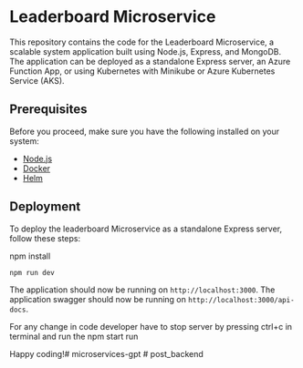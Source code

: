# Leaderboard Microservice

This repository contains the code for the Leaderboard Microservice, a scalable system application built using Node.js, Express, and MongoDB. The application can be deployed as a standalone Express server, an Azure Function App, or using Kubernetes with Minikube or Azure Kubernetes Service (AKS).

## Prerequisites

Before you proceed, make sure you have the following installed on your system:

- [Node.js](https://nodejs.org/en/download/)
- [Docker](https://www.docker.com/products/docker-desktop)
- [Helm](https://helm.sh/docs/intro/install/)

## Deployment

To deploy the leaderboard Microservice as a standalone Express server, follow these steps:

npm install
```
npm run dev 
```

The application should now be running on `http://localhost:3000`.
The application swagger should now be running on `http://localhost:3000/api-docs`.

For any change in code developer have to stop server by pressing ctrl+c in terminal and run the npm start run

Happy coding!# microservices-gpt
#   p o s t _ b a c k e n d 
 
 